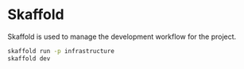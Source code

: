 # Skaffold

Skaffold is used to manage the development workflow for the project.

```bash
skaffold run -p infrastructure
skaffold dev
```